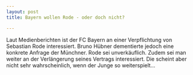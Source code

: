 ```yaml
---
layout: post
title: Bayern wollen Rode - oder doch nicht?

---
```


Laut Medienberichten ist der FC Bayern an einer Verpflichtung von Sebastian Rode interessiert. Bruno Hübner dementierte jedoch eine konkrete Anfrage der Münchner. Rode sei unverkäuflich. Zudem sei man weiter an der Verlängerung seines Vertrags interessiert. Die scheint aber nicht sehr wahrscheinlich, wenn der Junge so weiterspielt...


